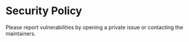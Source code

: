 # Security Policy
Please report vulnerabilities by opening a private issue or contacting the maintainers.
